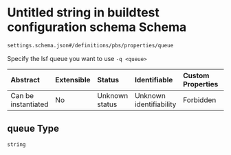# Untitled string in buildtest configuration schema Schema

```txt
settings.schema.json#/definitions/pbs/properties/queue
```

Specify the lsf queue you want to use `-q <queue>`

| Abstract            | Extensible | Status         | Identifiable            | Custom Properties | Additional Properties | Access Restrictions | Defined In                                                                   |
| :------------------ | :--------- | :------------- | :---------------------- | :---------------- | :-------------------- | :------------------ | :--------------------------------------------------------------------------- |
| Can be instantiated | No         | Unknown status | Unknown identifiability | Forbidden         | Allowed               | none                | [settings.schema.json\*](../out/settings.schema.json "open original schema") |

## queue Type

`string`
